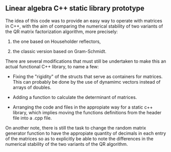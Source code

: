 ## Linear algebra C++ static library prototype

The idea of this code was to provide an easy way to operate with matrices in C++, with the aim of comparing the numerical stability of two variants of the QR matrix factorization algorithm, more precisely:

1. the one based on Householder reflectors,

2. the classic version based on Gram-Schmidt.

There are several modifications that must still be undertaken to make this an actual functional C++ library, to name a few:

- Fixing the "rigidity" of the structs that serve as containers for matrices. This can probably be done by the use of dynamimc vectors instead of arrays of doubles.

- Adding a function to calculate the determinant of matrices.

- Arranging the code and files in the appropiate way for a static c++ library, which implies moving the functions definitions from the header file into a .cpp file.

On another note, there is still the task to change the random matrix generator function to have the appropiate quantity of decimals in each entry of the matrices so as to explicitly be able to note the differences in the numerical stability of the two variants of the QR algorithm.
